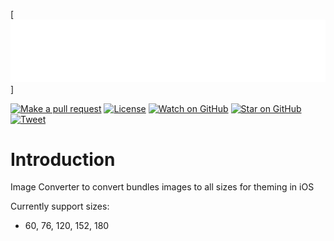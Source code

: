 [![ThemeFusion Logo](./src/assets/logo.png)]

[![Make a pull request][prs-badge]][prs]
[![License](http://img.shields.io/badge/Licence-MIT-brightgreen.svg)](LICENSE.md)
[![Watch on GitHub][github-watch-badge]][github-watch]
[![Star on GitHub][github-star-badge]][github-star]
[![Tweet][twitter-badge]][twitter]

# Introduction

Image Converter to convert bundles images to all sizes for theming in iOS

Currently support sizes:

- 60, 76, 120, 152, 180

[license]: https://github.com/maximegris/angular-electron/blob/master/LICENSE.md
[prs-badge]: https://img.shields.io/badge/PRs-welcome-brightgreen.svg?style=flat-square
[prs]: http://makeapullrequest.com
[github-watch-badge]: https://img.shields.io/github/watchers/va2ron1/themefusion.svg?style=social
[github-watch]: https://github.com/va2ron1/themefusion/watchers
[github-star-badge]: https://img.shields.io/github/stars/va2ron1/themefusion.svg?style=social
[github-star]: https://github.com/va2ron1/themefusion/stargazers
[twitter]: https://twitter.com/intent/tweet?text=Check%20out%20themefusion!%20https://github.com/va2ron1/themefusion%20%F0%9F%91%8D
[twitter-badge]: https://img.shields.io/twitter/url/https/github.com/va2ron1/themefusion.svg?style=social
